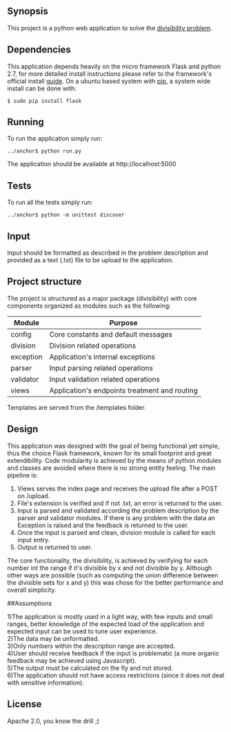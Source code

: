 ## Synopsis

This project is a python web application to solve the [divisibility problem](http://www.spoj.com/problems/SMPDIV).


## Dependencies

This application depends heavily on the micro framework Flask and python 2.7, for more detailed install instructions please refer to the framework's official install [guide](http://flask.pocoo.org/docs/0.11/installation/). On a ubuntu based system with [pip](https://pip.pypa.io/en/stable/), a system wide install can be done with:

```
$ sudo pip install flask
```

## Running

To run the application simply run:

```
../anchor$ python run.py
```

The application should be available at http://localhost:5000

## Tests

To run all the tests simply run:

```
../anchor$ python -m unittest discover
```

## Input

Input should be formatted as described in the problem description and provided as a text (.txt) file to be upload to the application.


## Project structure

The project is structured as a major package (divisibility) with core components organized as modules such as the following:

Module | Purpose
------ | -------
config | Core constants and default messages
division | Division related operations
exception | Application's internal exceptions
parser | Input parsing related operations
validator | Input validation related operations
views | Application's endpoints treatment and routing

Templates are served from the /templates folder.


## Design

This application was designed with the goal of being functional yet simple, thus the choice Flask framework, known for its small footprint and great extendibility. Code modularity is achieved by the means of python modules and classes are avoided where there is no strong entity feeling. The main pipeline is:

1) Views serves the index page and receives the upload file after a POST on /upload.  
2) File's extension is verified and if not .txt, an error is returned to the user.  
3) Input is parsed and validated according the problem description by the parser and validator modules. If there is any problem with the data an Exception is raised and the feedback is returned to the user.  
4) Once the input is parsed and clean, division module is called for each input entry.  
5) Output is returned to user.  

The core functionality, the divisibility, is achieved by verifying for each number int the range if it's divisible by x and not divisible by y. Although other ways are possible (such as computing the union difference between the divisible sets for x and y) this was chose for the better performance and overall simplicity.


##Assumptions

1)The application is mostly used in a light way, with few inputs and small ranges, better knowledge of the expected load of the application and expected input can be used to tune user experience.  
2)The data may be unformatted.  
3)Only numbers within the description range are accepted.  
4)User should receive feedback if the input is problematic (a more organic feedback may be achieved using Javascript).  
5)The output must be calculated on the fly and not stored.  
6)The application should not have access restrictions (since it does not deal with sensitive information).  


## License

Apache 2.0, you know the drill ;)
